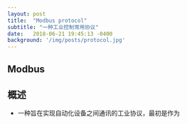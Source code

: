 ```yaml
---
layout: post
title:  "Modbus protocol"
subtitle: "一种工业控制常用协议"
date:   2018-06-21 19:45:13 -0400
background: '/img/posts/protocol.jpg'
---
```

## Modbus
## 概述
- 一种旨在实现自动化设备之间通讯的工业协议，最初是作为